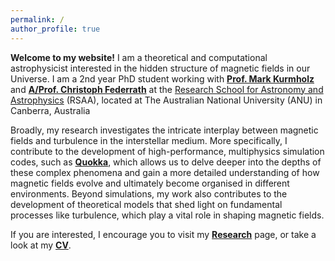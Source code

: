 ```yaml
---
permalink: /
author_profile: true
---
```


**Welcome to my website!** I am a theoretical and computational astrophysicist interested in the hidden structure of magnetic fields in our Universe. I am a 2nd year PhD student working with [**Prof. Mark Kurmholz**](https://www.mso.anu.edu.au/~krumholz/) and [**A/Prof. Christoph Federrath**](https://www.mso.anu.edu.au/~chfeder/) at the [Research School for Astronomy and Astrophysics](https://rsaa.anu.edu.au/) (RSAA), located at The Australian National University (ANU) in Canberra, Australia

Broadly, my research investigates the intricate interplay between magnetic fields and turbulence in the interstellar medium. More specifically, I contribute to the development of high-performance, multiphysics simulation codes, such as [**Quokka**](https://github.com/quokka-astro/quokka), which allows us to delve deeper into the depths of these complex phenomena and gain a more detailed understanding of how magnetic fields evolve and ultimately become organised in different environments. Beyond simulations, my work also contributes to the development of theoretical models that shed light on fundamental processes like turbulence, which play a vital role in shaping magnetic fields.

If you are interested, I encourage you to visit my [**Research**][1] page, or take a look at my [**CV**](/assets/CV.pdf).

[1]: /research/

